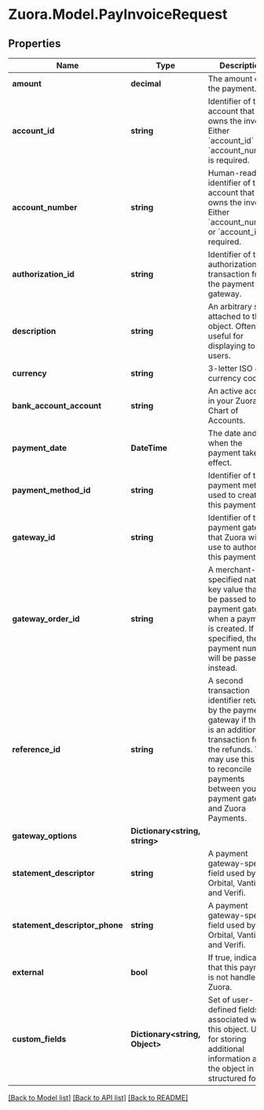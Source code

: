 
# Zuora.Model.PayInvoiceRequest

## Properties

Name | Type | Description | Notes
------------ | ------------- | ------------- | -------------
**amount** | **decimal** | The amount of the payment. | [optional] 
**account_id** | **string** | Identifier of the account that owns the invoice. Either &#x60;account_id&#x60; or &#x60;account_number&#x60; is required. | [optional] 
**account_number** | **string** | Human-readable identifier of the account that owns the invoice. Either &#x60;account_number&#x60; or &#x60;account_id&#x60; is required. | [optional] 
**authorization_id** | **string** | Identifier of the authorization transaction from the payment gateway. | [optional] 
**description** | **string** | An arbitrary string attached to the object. Often useful for displaying to users. | [optional] 
**currency** | **string** | 3-letter ISO 4217 currency code. | 
**bank_account_account** | **string** | An active account in your Zuora Chart of Accounts. | [optional] 
**payment_date** | **DateTime** | The date and time when the payment takes effect. | [optional] 
**payment_method_id** | **string** | Identifier of the payment method used to create this payment. | [optional] 
**gateway_id** | **string** | Identifier of the payment gateway that Zuora will use to authorize this payment. | [optional] 
**gateway_order_id** | **string** | A merchant-specified natural key value that can be passed to the payment gateway when a payment is created. If not specified, the payment number will be passed in instead. | [optional] 
**reference_id** | **string** | A second transaction identifier returned by the payment gateway if there is an additional transaction for the refunds. You may use this field to reconcile payments between your payment gateway and Zuora Payments. | [optional] 
**gateway_options** | **Dictionary&lt;string, string&gt;** |  | [optional] 
**statement_descriptor** | **string** | A payment gateway-specific field used by Orbital, Vantiv and Verifi. | [optional] 
**statement_descriptor_phone** | **string** | A payment gateway-specific field used by Orbital, Vantiv and Verifi. | [optional] 
**external** | **bool** | If true, indicates that this payment is not handled by Zuora. | [optional] 
**custom_fields** | **Dictionary&lt;string, Object&gt;** | Set of user-defined fields associated with this object. Useful for storing additional information about the object in a structured format. | [optional] 

[[Back to Model list]](../README.md#documentation-for-models)
[[Back to API list]](../README.md#documentation-for-api-endpoints)
[[Back to README]](../README.md)

